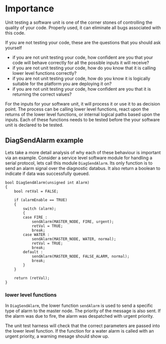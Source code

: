 # Importance

Unit testing a software unit is one of the corner stones of controlling the quality of your code. Properly used, it can eliminate all bugs associated with this code.

If you are not testing your code, these are the questions that you should ask yourself

* if you are not unit testing your code, how confident are you that your code will behave correctly for all the possible inputs it will receive? 
* if you are not unit testing your code, how do you know that it is calling lower level functions correctly?
* if you are not unit testing your code, how do you know it is logically suitable for the platform you are deploying it on?
* if you are not unit testing your code, how confident are you that it is returning the correct values?

For the inputs for your software unit, it will process it or use it to as decision point. The process can be calling lower level functions, react upon the returns of the lower level functions, or internal logical paths based upon the inputs. Each of these functions needs to be tested before the your software unit is declared to be tested.

## DiagSendAlarm example

Lets take a more detail analysis of why each of these behaviour is important via an example. Consider a service level software module for handling a serial protocol, lets call this module `DiagSendAlarm`. Its only function is to send an alarm signal over the diagnostic databus. It also return a boolean to indicate if data was successfully queued.

	bool DiagSendAlarm(unsigned int Alarm)
	{
		bool retVal = FALSE;

		if (alarmEnable == TRUE)
		{
			switch (alarm);
			{
			case FIRE :
				sendAlarm(MASTER_NODE, FIRE, urgent);
				retVal = TRUE;
				break;
			case WATER :
				sendAlarm(MASTER_NODE, WATER, normal);
				retVal = TRUE;
				break;
			default :
				sendAlarm(MASTER_NODE, FALSE_ALARM, normal);
				break;
			}
		}

		return (retVal);
	}

### lower level functions

In `DiagSendAlarm`, the lower function `sendAlarm` is used to send a specific type of alarm to the master node. The priority of the message is also sent. If the alarm was due to fire, the alarm was despatched with urgent priority.

The unit test harness will check that the correct parameters are passed into the lower level function. If the function for a water alarm is called with an urgent priority, a warning mesage should show up. 



